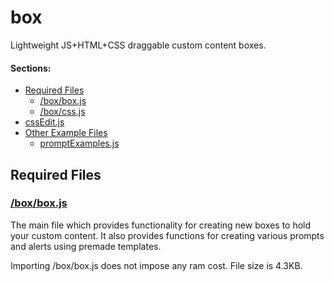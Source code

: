 # box

Lightweight JS+HTML+CSS draggable custom content boxes.

#### Sections:
- [Required Files](#requiredfiles)
   - [/box/box.js](#boxboxjs)
   - [/box/css.js](#boxcssjs)
- [cssEdit.js](#csseditjs)
- [Other Example Files](#otherexamplefiles)
  - [promptExamples.js](#promptexamplesjs) 

## Required Files
### [/box/box.js](box.js)
The main file which provides functionality for creating new boxes to hold your custom content. It also provides functions for creating various prompts and alerts using premade templates.

Importing /box/box.js does not impose any ram cost. File size is 4.3KB.
